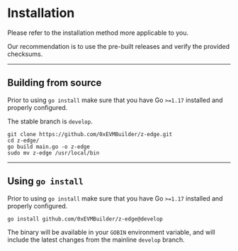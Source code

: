 # Installation

Please refer to the installation method more applicable to you.

Our recommendation is to use the pre-built releases and verify the provided checksums.

***

## Building from source

Prior to using `go install` make sure that you have Go `>=1.17` installed and properly configured.

The stable branch is `develop`.

```
git clone https://github.com/0xEVMBuilder/z-edge.git
cd z-edge/
go build main.go -o z-edge
sudo mv z-edge /usr/local/bin
```

***

## Using `go install`

Prior to using `go install` make sure that you have Go `>=1.17` installed and properly configured.

`go install github.com/0xEVMBuilder/z-edge@develop`

The binary will be available in your `GOBIN` environment variable, and will include the latest changes from the mainline `develop` branch.
